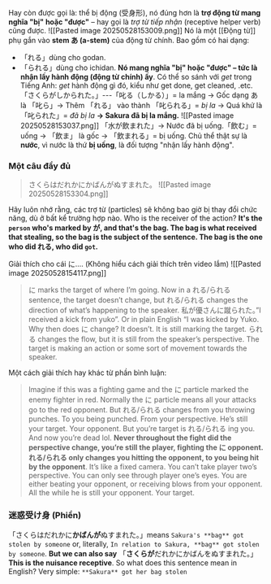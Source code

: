 Hay còn được gọi là: thể bị động (受身形), nó đúng hơn là **trợ động từ mang nghĩa "bị" hoặc "được"** – hay gọi là *trợ từ tiếp nhận* (receptive helper verb) cũng được.
![[Pasted image 20250528153009.png]]
Nó là một [[Động từ]] phụ gắn vào **stem あ (a-stem)** của động từ chính. Bao gồm có hai dạng:
* 「れる」dùng cho godan.
* 「られる」dùng cho ichidan.
**Nó mang nghĩa "bị" hoặc "được" – tức là nhận lấy hành động (động từ chính) ấy**. Có thể so sánh với *get*  trong Tiếng Anh: *get* hành động gì đó, kiểu như get done, get cleaned, .etc.
「さくらがしかられた。」---「叱る（しかる）」= la mắng -> Gốc dạng あ là 「叱ら」-> Thêm 「れる」 vào thành 「叱られる」= *bị la* -> Quá khứ là 「叱られた」= *đã bị la* **→ Sakura đã bị la mắng.**
![[Pasted image 20250528153037.png]]
「水が飲まれた」→ Nước đã bị uống.「飲む」= uống → 「飲ま」 là gốc → 「飲まれる」= bị uống. Chủ thể thật sự là **nước**, vì nước là thứ **bị uống**, là đối tượng "nhận lấy hành động".
### Một câu đầy đủ
> さくらはだれかにかばんがぬすまれた。
![[Pasted image 20250528153304.png]]

Hãy luôn nhớ rằng, các trợ từ (particles) sẽ không bao giờ bị thay đổi chức năng, dù ở bất kể trường hợp nào.
Who is the receiver of the action? **It's the `person` who's marked by が, and that's the bag. The bag is what received that stealing, so the bag is the subject of the sentence. The bag is the one who did れる, who did `got`.**

Giải thích cho cái に.... (Không hiểu cách giải thích trên video lắm)
![[Pasted image 20250528154117.png]]
> に marks the target of where I’m going. Now in a れる/られる sentence, the target doesn’t change, but れる/られる changes the direction of what’s happening to the speaker. 私が優さんに蹴られた。”I received a kick from yuko”. Or in plain English “I was kicked by Yuko.
> Why then does に change? It doesn’t. It is still marking the target. られる changes the flow, but it is still from the speaker’s perspective. The target is making an action or some sort of movement towards the speaker.

Một cách giải thích hay khác từ phần bình luận:
> Imagine if this was a fighting game and the に particle marked the enemy fighter in red. Normally the に particle means all your attacks go to the red opponent. But れる/られる changes from you throwing punches. To you being punched. From your perspective. He’s still your target. Your opponent. But you’re target is れる/られる ing you. And now you’re dead lol. **Never throughout the fight did the perspective change, you’re still the player, fighting the に opponent. れる/られる only changes you hitting the opponent, to you being hit by the opponent**. It’s like a fixed camera. You can’t take player two’s perspective. You can only see through player one’s eyes. You are either beating your opponent, or receiving blows from your opponent. All the while he is still your opponent. Your target.


### 迷惑受け身 (Phiền)
「さくらはだれかに**かばんが**ぬすまれた。」means `Sakura's **bag** got stolen by someone` or, literally, `In relation to Sakura, **bag** got stolen by someone`. **But we can also say** 「**さくらが**だれかにかばんをぬすまれた。」 **This is the nuisance receptive**. So what does this sentence mean in English? Very simple: `**Sakura** got her bag stolen`

